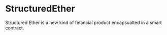 # StructuredEther

Structured Ether is a new kind of financial product encapsualted in a smart contract.
